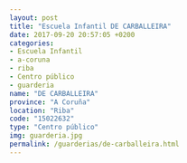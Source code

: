 ```yaml
---
layout: post
title: "Escuela Infantil DE CARBALLEIRA"
date: 2017-09-20 20:57:05 +0200
categories:
- Escuela Infantil
- a-coruna
- riba
- Centro público
- guarderia
name: "DE CARBALLEIRA"
province: "A Coruña"
location: "Riba"
code: "15022632"
type: "Centro público"
img: guarderia.jpg
permalink: /guarderias/de-carballeira.html
---
```

